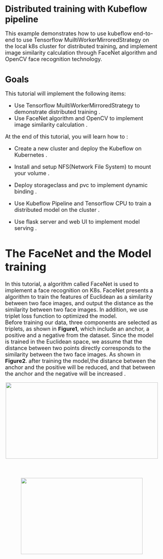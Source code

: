 # Distributed training with Kubeflow pipeline
<font size=4>This example demonstrates how to use kubeflow end-to-end to use Tensorflow MuiltiWorkerMirroredStrategy on the local k8s cluster for distributed training, and implement image similarity calculation through FaceNet algorithm and OpenCV face recognition technology.</font>
# Goals
<font size=4> This tutorial will implement the following items:  
  
*	Use Tensorflow MuiltiWorkerMirroredStrategy to demonstrate distributed training .  
*	Use FaceNet algorithm and OpenCV to implement image similarity calculation .  
  
<font size=4> At the end of this tutorial, you will learn how to :  
*  Create a new cluster and deploy the Kubeflow on Kubernetes .
*  Install and setup NFS(Network File System) to mount your volume . 
*  Deploy storageclass and pvc to implement dynamic binding .
 
*  Use Kubeflow Pipeline and Tensorflow CPU to train a distributed model on the cluster .  
*  Use flask server and web UI to implement model serving .
# The FaceNet and the Model training
  In this tutorial, a algorithm called FaceNet is used to implement a face recognition on K8s. FaceNet presents a algorithm to train the features of Euclidean as a similarity between two face images, and output the distance as the similarity between two face images. In addition, we use triplet loss function to optimized the model.  
  Before training our data, three components are selected as triplets, as shown in **Figure1**, which include an anchor, a positive and a negative from the dataset. Since the model is trained in the Euclidean space, we assume that the distance between two points directly corresponds to the similarity between the two face images. As shown in **Figure2**. after training the model,the distance between the anchor and the positive will be reduced, and that between the anchor and the negative will be increased . 
    
 

<div align=center><img width="500" height="250" src="https://user-images.githubusercontent.com/51089749/137070450-d4b9defb-baaa-431b-b5cf-ca79a9e825d5.png"/></div>
<br>
<br>
<br>
<div align=center><img width="400" height="250" src="https://user-images.githubusercontent.com/51089749/137068619-d1d708d8-6beb-4b20-9e97-56be1ee1a5ea.png"/></div>

